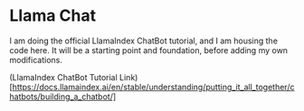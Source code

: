 # Llama Chat

I am doing the official LlamaIndex ChatBot tutorial, and I am housing the code here.
It will be a starting point and foundation, before adding my own modifications.

(LlamaIndex ChatBot Tutorial Link)[https://docs.llamaindex.ai/en/stable/understanding/putting_it_all_together/chatbots/building_a_chatbot/]
